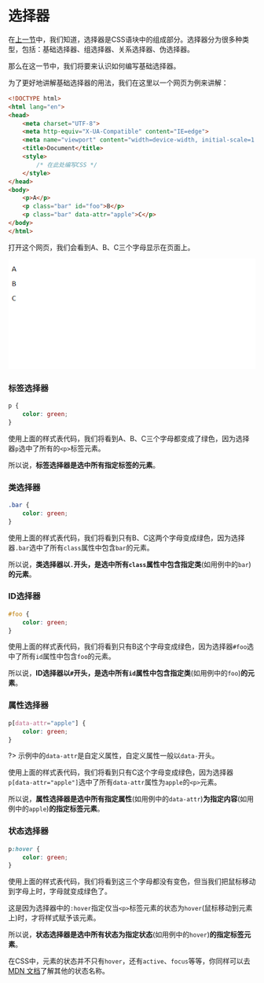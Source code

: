 # 选择器

在[上一节](/css-tutorial/1)中，我们知道，选择器是CSS语块中的组成部分。选择器分为很多种类型，包括：基础选择器、组选择器、关系选择器、伪选择器。

那么在这一节中，我们将要来认识如何编写基础选择器。

为了更好地讲解基础选择器的用法，我们在这里以一个网页为例来讲解：

```html
<!DOCTYPE html>
<html lang="en">
<head>
    <meta charset="UTF-8">
    <meta http-equiv="X-UA-Compatible" content="IE=edge">
    <meta name="viewport" content="width=device-width, initial-scale=1.0">
    <title>Document</title>
    <style>
        /* 在此处编写CSS */
    </style>
</head>
<body>
    <p>A</p>
    <p class="bar" id="foo">B</p>
    <p class="bar" data-attr="apple">C</p>
</body>
</html>
```

打开这个网页，我们会看到A、B、C三个字母显示在页面上。

![2-1](../img/css-2-1.png)

### 标签选择器

```css
p {
    color: green;
}
```

使用上面的样式表代码，我们将看到A、B、C三个字母都变成了绿色，因为选择器`p`选中了所有的`<p>`标签元素。

所以说，**标签选择器是选中所有指定标签的元素**。

### 类选择器

```css
.bar {
    color: green;
}
```

使用上面的样式表代码，我们将看到只有B、C这两个字母变成绿色，因为选择器`.bar`选中了所有`class`属性中包含`bar`的元素。

所以说，**类选择器以`.`开头，是选中所有`class`属性中包含指定类**(如用例中的`bar`)**的元素**。

### ID选择器

```css
#foo {
    color: green;
}
```

使用上面的样式表代码，我们将看到只有B这个字母变成绿色，因为选择器`#foo`选中了所有`id`属性中包含`foo`的元素。

所以说，**ID选择器以`#`开头，是选中所有`id`属性中包含指定类**(如用例中的`foo`)**的元素**。

### 属性选择器

```css
p[data-attr="apple"] {
    color: green;
}
```

?> 示例中的`data-attr`是自定义属性，自定义属性一般以`data-`开头。

使用上面的样式表代码，我们将看到只有C这个字母变成绿色，因为选择器`p[data-attr="apple"]`选中了所有`data-attr`属性为`apple`的`<p>`元素。

所以说，**属性选择器是选中所有指定属性**(如用例中的`data-attr`)**为指定内容**(如用例中的`apple`)**的指定标签元素**。

### 状态选择器

```css
p:hover {
    color: green;
}
```

使用上面的样式表代码，我们将看到这三个字母都没有变色，但当我们把鼠标移动到字母上时，字母就变成绿色了。

这是因为选择器中的`:hover`指定仅当`<p>`标签元素的状态为`hover`(鼠标移动到元素上)时，才将样式赋予该元素。

所以说，**状态选择器是选中所有状态为指定状态**(如用例中的`hover`)**的指定标签元素**。

在CSS中，元素的状态并不只有`hover`，还有`active`、`focus`等等，你同样可以去[MDN 文档](https://developer.mozilla.org/zh-CN/docs/Web/CSS)了解其他的状态名称。

